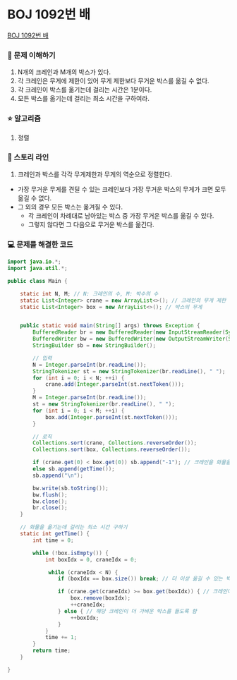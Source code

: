 # BOJ 1092번 배

[BOJ 1092번 배](https://www.acmicpc.net/problem/1092)

### 🤔 문제 이해하기

1. N개의 크레인과 M개의 박스가 있다.
2. 각 크레인은 무게에 제한이 있어 무게 제한보다 무거운 박스를 옮길 수 없다.
3. 각 크레인이 박스를 옮기는데 걸리는 시간은 1분이다.
4. 모든 박스를 옮기는데 걸리는 최소 시간을 구하여라.

### ⭐ 알고리즘

1. 정렬

### 📖 스토리 라인

1. 크레인과 박스를 각각 무게제한과 무게의 역순으로 정렬한다.

- 가장 무거운 무게를 견딜 수 있는 크레인보다 가장 무거운 박스의 무게가 크면 모두 옮길 수 없다.
- 그 외의 경우 모든 박스는 옮겨질 수 있다.
  - 각 크레인이 차례대로 남아있는 박스 중 가장 무거운 박스를 옮길 수 있다.
  - 그렇지 않다면 그 다음으로 무거운 박스를 옮긴다.

### 💻 문제를 해결한 코드

```java
import java.io.*;
import java.util.*;

public class Main {

    static int N, M; // N: 크레인의 수, M: 박수의 수
    static List<Integer> crane = new ArrayList<>(); // 크레인의 무게 제한
    static List<Integer> box = new ArrayList<>(); // 박스의 무게


    public static void main(String[] args) throws Exception {
        BufferedReader br = new BufferedReader(new InputStreamReader(System.in));
        BufferedWriter bw = new BufferedWriter(new OutputStreamWriter(System.out));
        StringBuilder sb = new StringBuilder();

        // 입력
        N = Integer.parseInt(br.readLine());
        StringTokenizer st = new StringTokenizer(br.readLine(), " ");
        for (int i = 0; i < N; ++i) {
            crane.add(Integer.parseInt(st.nextToken()));
        }
        M = Integer.parseInt(br.readLine());
        st = new StringTokenizer(br.readLine(), " ");
        for (int i = 0; i < M; ++i) {
            box.add(Integer.parseInt(st.nextToken()));
        }

        // 로직
        Collections.sort(crane, Collections.reverseOrder());
        Collections.sort(box, Collections.reverseOrder());

        if (crane.get(0) < box.get(0)) sb.append("-1"); // 크레인을 화물을 옮길 수 없는 경우
        else sb.append(getTime());
        sb.append("\n");

        bw.write(sb.toString());
        bw.flush();
        bw.close();
        br.close();
    }

    // 화물을 옮기는데 걸리는 최소 시간 구하기
    static int getTime() {
        int time = 0;

        while (!box.isEmpty()) {
            int boxIdx = 0, craneIdx = 0;

             while (craneIdx < N) {
                if (boxIdx == box.size()) break; // 더 이상 옮길 수 있는 박스가 없는 경우

                if (crane.get(craneIdx) >= box.get(boxIdx)) { // 크레인이 해당 박스를 옮길 수 있는 경우
                    box.remove(boxIdx);
                    ++craneIdx;
                } else { // 해당 크레인이 더 가벼운 박스를 들도록 함
                    ++boxIdx;
                }
            }
            time += 1;
        }
        return time;
    }

}
```
